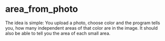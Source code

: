 # area_from_photo

The idea is simple:
  You upload a photo, choose color and the program tells you, how many independent areas of that color are in the image.
  It should also be able to tell you the area of each small area.
